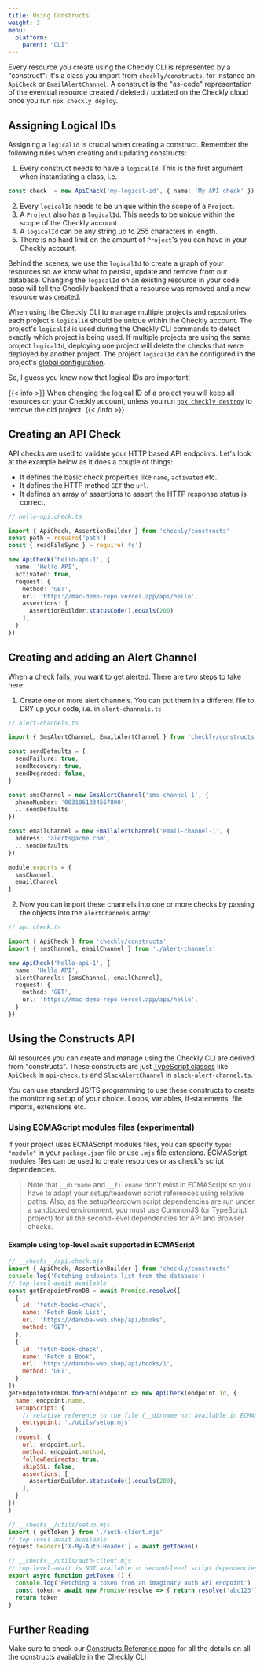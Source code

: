 ```yaml
---
title: Using Constructs
weight: 3
menu:
  platform:
    parent: "CLI"
---
```


Every resource you create using the Checkly CLI is represented by a "construct": it's a class you import from `checkly/constructs`,
for instance an `ApiCheck` or `EmailAlertChannel`. A construct is the "as-code" representation of the eventual resource 
created / deleted / updated on the Checkly cloud once you run `npx checkly deploy`.

## Assigning Logical IDs

Assigning a `logicalId` is crucial when creating a construct. Remember the following rules when creating and updating constructs:

1. Every construct needs to have a `logicalId`. This is the first argument when instantiating a class, i.e.
```ts
const check  = new ApiCheck('my-logical-id', { name: 'My API check' })
```
2. Every `logicalId` needs to be unique within the scope of a `Project`.
3. A `Project` also has a `logicalId`. This needs to be unique within the scope of the Checkly account.
4. A `logicalId` can be any string up to 255 characters in length.
5. There is no hard limit on the amount of `Project`'s you can have in your Checkly account.

Behind the scenes, we use the `logicalId` to create a graph of your resources so we know what to persist, update and remove
from our database. Changing the `logicalId` on an existing resource in your code base will tell the Checkly backend that
a resource was removed and a new resource was created.

When using the Checkly CLI to manage multiple projects and repositories, each project's `logicalId` should be unique within the Checkly account.
The project's `logicalId` is used during the Checkly CLI commands to detect exactly which project is being used.
If multiple projects are using the same project `logicalId`, deploying one project will delete the checks that were deployed by another project.
The project `logicalId` can be configured in the project's [global configuration](/docs/cli/project-structure/#global-configuration).

So, I guess you know now that logical IDs are important!

{{< info >}}
When changing the logical ID of a project you will keep all resources on your Checkly account, unless you run [`npx checkly destroy`](/docs/cli/command-line-reference/#npx-checkly-destroy) to remove the old project.
{{< /info >}}

## Creating an API Check

API checks are used to validate your HTTP based API endpoints. Let's look at the example below as it does a couple of things:

- It defines the basic check properties like `name`, `activated` etc.
- It defines the HTTP method `GET` the `url`.
- It defines an array of assertions to assert the HTTP response status is correct.

```ts
// hello-api.check.ts

import { ApiCheck, AssertionBuilder } from 'checkly/constructs'
const path = require('path')
const { readFileSync } = require('fs')

new ApiCheck('hello-api-1', {
  name: 'Hello API',
  activated: true,
  request: {
    method: 'GET',
    url: 'https://mac-demo-repo.vercel.app/api/hello',
    assertions: [
      AssertionBuilder.statusCode().equals(200)
    ],
  }
})
```

## Creating and adding an Alert Channel

When a check fails, you want to get alerted. There are two steps to take here:

1. Create one or more alert channels. You can put them in a different file to DRY up your code, i.e. in `alert-channels.ts`

```ts
// alert-channels.ts

import { SmsAlertChannel, EmailAlertChannel } from 'checkly/constructs'

const sendDefaults = {
  sendFailure: true,
  sendRecovery: true,
  sendDegraded: false,
}

const smsChannel = new SmsAlertChannel('sms-channel-1', {
  phoneNumber: '0031061234567890',
  ...sendDefaults
})

const emailChannel = new EmailAlertChannel('email-channel-1', {
  address: 'alerts@acme.com',
  ...sendDefaults
})

module.exports = {
  smsChannel,
  emailChannel
}
```

2. Now you can import these channels into one or more checks by passing the objects into the `alertChannels` array:

```ts
// api.check.ts

import { ApiCheck } from 'checkly/constructs'
import { smsChannel, emailChannel } from './alert-channels'

new ApiCheck('hello-api-1', {
  name: 'Hello API',
  alertChannels: [smsChannel, emailChannel],
  request: {
    method: 'GET',
    url: 'https://mac-demo-repo.vercel.app/api/hello',
  }
})
```
## Using the Constructs API

All resources you can create and manage using the Checkly CLI are derived from "constructs". These constructs are just
[TypeScript classes](https://github.com/checkly/checkly-cli/tree/main/packages/cli/src/constructs) like `ApiCheck` in `api-check.ts` and
`SlackAlertChannel` in `slack-alert-channel.ts`.

You can use standard JS/TS programming to use these constructs to create the monitoring setup of your
choice. Loops, variables, if-statements, file imports, extensions etc.

### Using ECMAScript modules files (experimental)

If your project uses ECMAScript modules files, you can specify `type: "module"` in your `package.json` file or use `.mjs` file extensions. ECMAScript modules files can be used to create resources or as check's script dependencies.

> Note that `__dirname` and `__filename` don't exist in ECMAScript so you have to adapt your setup/teardown script references using relative paths.
> Also, as the setup/teardown script dependencies are run under a sandboxed environment, you must use CommonJS (or TypeScript project) for all the second-level dependencies for API and Browser checks.

#### Example using top-level `await` supported in ECMAScript

```js
// __checks__/api.check.mjs
import { ApiCheck, AssertionBuilder } from 'checkly/constructs'
console.log('Fetching endpoints list from the database')
// top-level-await available
const getEndpointFromDB = await Promise.resolve([
  {
    id: 'fetch-books-check',
    name: 'Fetch Book List',
    url: 'https://danube-web.shop/api/books',
    method: 'GET',
  },
  {
    id: 'fetch-book-check',
    name: 'Fetch a Book',
    url: 'https://danube-web.shop/api/books/1',
    method: 'GET',
  }
])
getEndpointFromDB.forEach(endpoint => new ApiCheck(endpoint.id, {
  name: endpoint.name,
  setupScript: {
    // relative reference to the file (__dirname not available in ECMAScript)
    entrypoint: './utils/setup.mjs'
  },
  request: {
    url: endpoint.url,
    method: endpoint.method,
    followRedirects: true,
    skipSSL: false,
    assertions: [
      AssertionBuilder.statusCode().equals(200),
    ],
  }
})
)

// __checks__/utils/setup.mjs
import { getToken } from './auth-client.mjs'
// top-level-await available
request.headers['X-My-Auth-Header'] = await getToken()

// __checks__/utils/auth-client.mjs
// top-level-await is NOT available in second-level script dependencies
export async function getToken () {
  console.log('Fetching a token from an imaginary auth API endpoint')
  const token = await new Promise(resolve => { return resolve('abc123') })
  return token
}
```

## Further Reading

Make sure to check our [Constructs Reference page](/docs/cli/constructs-reference) for all the details on all the constructs available in the Checkly CLI 
